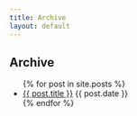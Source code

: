 ```yaml
---
title: Archive
layout: default
---
```


## Archive

<ul class="postList">
  {% for post in site.posts %}
    <li>
      <a href="{{ post.url }}">{{ post.title }}</a> {{ post.date }}
    </li>
  {% endfor %}
</ul>
